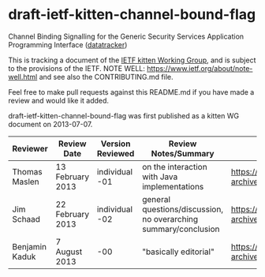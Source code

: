 # draft-ietf-kitten-channel-bound-flag
Channel Binding Signalling for the Generic Security Services Application Programming Interface ([datatracker](https://datatracker.ietf.org/doc/draft-ietf-kitten-channel-bound-flag/))

This is tracking a document of the [IETF kitten Working Group](https://datatracker.ietf.org/wg/kitten), and is subject to the provisions of the IETF. NOTE WELL: https://www.ietf.org/about/note-well.html and see also the CONTRIBUTING.md file.

Feel free to make pull requests against this README.md if you have made a review and would like it added.

draft-ietf-kitten-channel-bound-flag was first published as a kitten WG document on 2013-07-07.

Reviewer | Review Date | Version Reviewed | Review Notes/Summary | Link to Review
---------|-------------|------------------|----------------------|---------------
Thomas Maslen | 13 February 2013 | individual -01 | on the interaction with Java implementations | https://www.ietf.org/mail-archive/web/kitten/current/msg03785.html
Jim Schaad | 22 February 2013 | individual -02 | general questions/discussion, no overarching summary/conclusion | https://www.ietf.org/mail-archive/web/kitten/current/msg03839.html
Benjamin Kaduk | 7 August 2013 | -00 | "basically editorial" | https://www.ietf.org/mail-archive/web/kitten/current/msg04229.html
